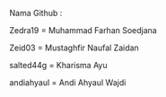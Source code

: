Nama Github :

Zedra19 = Muhammad Farhan Soedjana

Zeid03 = Mustaghfir Naufal Zaidan

salted44g = Kharisma Ayu

andiahyaul = Andi Ahyaul Wajdi
